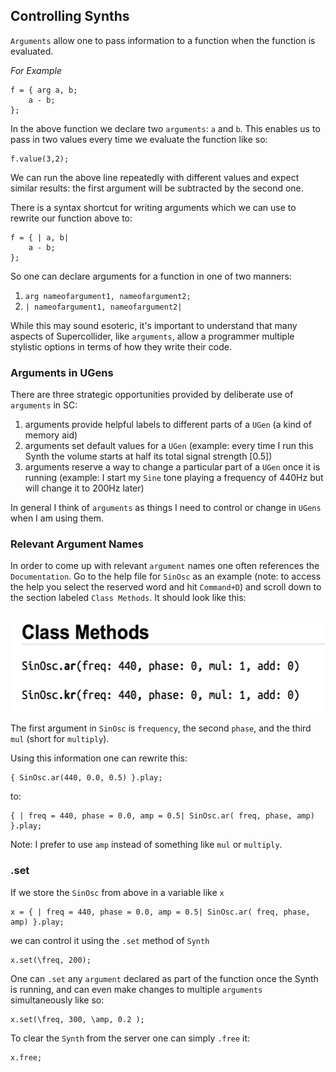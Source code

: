 ## Controlling Synths

`Arguments` allow one to pass information to a function when the function is evaluated.

*For Example*
```python3
f = { arg a, b;
    a - b;
};
```

In the above function we declare two `arguments`: `a` and `b`. This enables us to pass in two values every time we evaluate the function like so:

```python3
f.value(3,2);
```

We can run the above line repeatedly with different values and expect similar results: the first argument will be subtracted by the second one.

There is a syntax shortcut for writing arguments which we can use to rewrite our function above to:

```python3
f = { | a, b|
    a - b;
};
```

So one can declare arguments for a function in one of two manners:

1. `arg nameofargument1, nameofargument2;`
2. `| nameofargument1, nameofargument2|`

While this may sound esoteric, it's important to understand that many aspects of Supercollider, like `arguments`, allow a programmer multiple stylistic options in terms of how they write their code.


### Arguments in UGens

There are three strategic opportunities provided by deliberate use of `arguments` in SC:

1. arguments provide helpful labels to different parts of a `UGen` (a kind of memory aid)
2. arguments set default values for a `UGen` (example: every time I run this Synth the volume starts at half its total signal strength [0.5])
3. arguments reserve a way to change a particular part of a `UGen` once it is running (example: I start my `Sine` tone playing a frequency of 440Hz but will change it to 200Hz later)

In general I think of `arguments` as things I need to control or change in `UGens` when I am using them.


### Relevant Argument Names

In order to come up with relevant `argument` names one often references the `Documentation`. Go to the help file for `SinOsc` as an example (note: to access the help you select the reserved word and hit `Command+D`) and scroll down to the section labeled `Class Methods`. It should look like this:

<br/><img src="/assets/class_methods_sinosc_docs.png" height="144" width="548">

The first argument in `SinOsc` is `frequency`, the second `phase`, and the third `mul` (short for `multiply`).

Using this information one can rewrite this:

```python3
{ SinOsc.ar(440, 0.0, 0.5) }.play;
```

to:

```python3
{ | freq = 440, phase = 0.0, amp = 0.5| SinOsc.ar( freq, phase, amp) }.play;
```

Note: I prefer to use `amp` instead of something like `mul` or `multiply`.


### .set

If we store the `SinOsc` from above in a variable like `x`

```python3
x = { | freq = 440, phase = 0.0, amp = 0.5| SinOsc.ar( freq, phase, amp) }.play;
```

we can control it using the `.set` method of `Synth`

```python3
x.set(\freq, 200);
```

One can `.set` any `argument` declared as part of the function once the Synth is running, and can even make changes to multiple `arguments` simultaneously like so:

```python3
x.set(\freq, 300, \amp, 0.2 );
```

To clear the `Synth` from the server one can simply `.free` it:

```python3
x.free;
```
